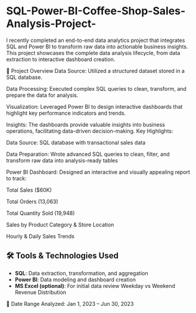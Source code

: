 # SQL-Power-BI-Coffee-Shop-Sales-Analysis-Project-

I recently completed an end-to-end data analytics project that integrates SQL and Power BI to transform raw data into actionable business insights. This project showcases the complete data analysis lifecycle, from data extraction to interactive dashboard creation.


🔧 Project Overview
Data Source: Utilized a structured dataset stored in a SQL database.

Data Processing: Executed complex SQL queries to clean, transform, and prepare the data for analysis.

Visualization: Leveraged Power BI to design interactive dashboards that highlight key performance indicators and trends.

Insights: The dashboards provide valuable insights into business operations, facilitating data-driven decision-making.
Key Highlights:

Data Source: SQL database with transactional sales data

Data Preparation: Wrote advanced SQL queries to clean, filter, and transform raw data into analysis-ready tables

Power BI Dashboard: Designed an interactive and visually appealing report to track:

Total Sales ($60K)

Total Orders (13,063)

Total Quantity Sold (19,948)

Sales by Product Category & Store Location

Hourly & Daily Sales Trends
## 🛠️ Tools & Technologies Used

- **SQL**: Data extraction, transformation, and aggregation
- **Power BI**: Data modeling and dashboard creation
- **MS Excel (optional)**: For initial data review
Weekday vs Weekend Revenue Distribution

📆 Date Range Analyzed: Jan 1, 2023 – Jun 30, 2023
